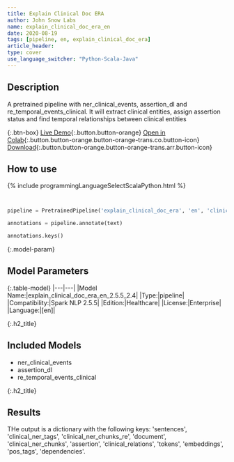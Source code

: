 ```yaml
---
title: Explain Clinical Doc ERA
author: John Snow Labs
name: explain_clinical_doc_era_en
date: 2020-08-19
tags: [pipeline, en, explain_clinical_doc_era]
article_header:
type: cover
use_language_switcher: "Python-Scala-Java"
---
```


## Description
A pretrained pipeline with ner_clinical_events, assertion_dl and re_temporal_events_clinical. It will extract clinical entities, assign assertion status and find temporal relationships between clinical entities

{:.btn-box}
[Live Demo](){:.button.button-orange}
[Open in Colab](https://github.com/JohnSnowLabs/spark-nlp-workshop/blob/master/tutorials/Certification_Trainings/Healthcare/11.Pretrained_Clinical_Pipelines.ipynb){:.button.button-orange.button-orange-trans.co.button-icon}
[Download](https://s3.amazonaws.com/auxdata.johnsnowlabs.com/clinical/models/explain_clinical_doc_era_en_2.5.5_2.4_1597841630062.zip){:.button.button-orange.button-orange-trans.arr.button-icon}

## How to use

{% include programmingLanguageSelectScalaPython.html %}

```python


pipeline = PretrainedPipeline('explain_clinical_doc_era', 'en', 'clinical/models')

annotations = pipeline.annotate(text)

annotations.keys()

```

{:.model-param}
## Model Parameters

{:.table-model}
|---|---|
|Model Name:|explain_clinical_doc_era_en_2.5.5_2.4|
|Type:|pipeline|
|Compatibility:|Spark NLP 2.5.5|
|Edition:|Healthcare|
|License:|Enterprise|
|Language:|[en]|

{:.h2_title}
## Included Models 
 - ner_clinical_events
 - assertion_dl
 - re_temporal_events_clinical
 
{:.h2_title}
## Results

THe output is a dictionary with the following keys: 'sentences', 'clinical_ner_tags', 'clinical_ner_chunks_re', 'document', 'clinical_ner_chunks', 'assertion', 'clinical_relations', 'tokens', 'embeddings', 'pos_tags', 'dependencies'.
